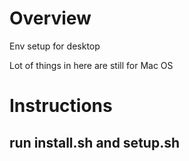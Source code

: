 # Overview
Env setup for desktop

Lot of things in here are still for Mac OS

# Instructions
## run install.sh and setup.sh
